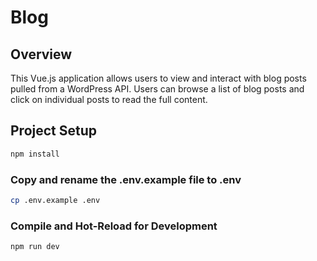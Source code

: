 # Blog
## Overview

This Vue.js application allows users to view and interact with blog posts pulled from a WordPress API. Users can browse a list of blog posts and click on individual posts to read the full content.
 
## Project Setup

```sh
npm install
```
### Copy and rename the .env.example file to .env
```sh
cp .env.example .env
```
### Compile and Hot-Reload for Development

```sh
npm run dev
```
